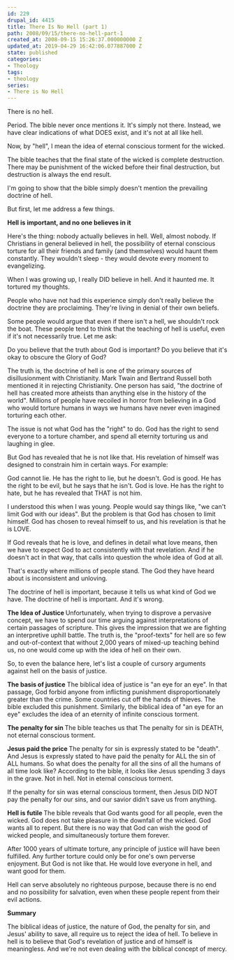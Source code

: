 ```yaml
---
id: 229
drupal_id: 4415
title: There Is No Hell (part 1)
path: 2008/09/15/there-no-hell-part-1
created_at: 2008-09-15 15:26:37.000000000 Z
updated_at: 2019-04-29 16:42:06.077887000 Z
state: published
categories:
- Theology
tags:
- theology
series:
- There is No Hell
---
```

There is no hell.

Period. The bible never once mentions it. It's simply not there. Instead, we have clear indications of what DOES exist, and it's not at all like hell.

Now, by "hell", I mean the idea of eternal conscious torment for the wicked.

The bible teaches that the final state of the wicked is complete destruction. There may be punishment of the wicked before their final destruction, but destruction is always the end result.

I'm going to show that the bible simply doesn't mention the prevailing doctrine of hell.

But first, let me address a few things.

<strong>
Hell is important, and no one believes in it</strong>

Here's the thing: nobody actually believes in hell. Well, almost nobody. If Christians in general believed in hell, the possibility of eternal conscious torture for all their friends and family (and themselves) would haunt them constantly. They wouldn't sleep - they would devote every moment to evangelizing.

When I was growing up, I really DID believe in hell. And it haunted me. It tortured my thoughts.

People who have not had this experience simply don't really believe the doctrine they are proclaiming. They're living in denial of their own beliefs.

Some people would argue that even if there isn't a hell, we shouldn't rock the boat. These people tend to think that the teaching of hell is useful, even if it's not necessarily true. Let me ask:

Do you believe that the truth about God is important?
Do you believe that it's okay to obscure the Glory of God?

The truth is, the doctrine of hell is one of the primary sources of disillusionment with Christianity. Mark Twain and Bertrand Russell both mentioned it in rejecting Christianity. One person has said, "the doctrine of hell has created more atheists than anything else in the history of the world". Millions of people have recoiled in horror from believing in a God who would torture humans in ways we humans have never even imagined torturing each other.

The issue is not what God has the "right" to do. God has the right to send everyone to a torture chamber, and spend all eternity torturing us and laughing in glee.

But God has revealed that he is not like that. His revelation of himself was designed to constrain him in certain ways. For example:

God cannot lie. He has the right to lie, but he doesn't.
God is good. He has the right to be evil, but he says that he isn't.
God is love. He has the right to hate, but he has revealed that THAT is not him.

I understood this when I was young. People would say things like, "we can't limit God with our ideas". But the problem is that God has chosen to limit himself. God has chosen to reveal himself to us, and his revelation is that he is LOVE.

If God reveals that he is love, and defines in detail what love means, then we have to expect God to act consistently with that revelation. And if he doesn't act in that way, that calls into question the whole idea of God at all.

That's exactly where millions of people stand. The God they have heard about is inconsistent and unloving.

The doctrine of hell is important, because it tells us what kind of God we have. The doctrine of hell is important. And it's wrong.

<strong>
The Idea of Justice
</strong>
Unfortunately, when trying to disprove a pervasive concept, we have to spend our time arguing against interpretations of certain passages of scripture. This gives the impression that we are fighting an interpretive uphill battle. The truth is, the "proof-texts" for hell are so few and out-of-context that without 2,000 years of mixed-up teaching behind us, no one would come up with the idea of hell on their own.

So, to even the balance here, let's list a couple of cursory arguments against hell on the basis of justice.

<strong>The basis of justice</strong>
The biblical idea of justice is "an eye for an eye". In that passage, God forbid anyone from inflicting punishment disproportionately greater than the crime. Some countries cut off the hands of thieves. The bible excluded this punishment. Similarly, the biblical idea of "an eye for an eye" excludes the idea of an eternity of infinite conscious torment.

<strong>The penalty for sin
</strong>The bible teaches us that The penalty for sin is DEATH, not eternal conscious torment.

<strong>Jesus paid the price
</strong>The penalty for sin is expressly stated to be "death". And Jesus is expressly stated to have paid the penalty for ALL the sin of ALL humans. So what does the penalty for all the sins of all the humans of all time look like? According to the bible, it looks like Jesus spending 3 days in the grave. Not in hell. Not in eternal conscious torment.

If the penalty for sin was eternal conscious torment, then Jesus DID NOT pay the penalty for our sins, and our savior didn't save us from anything.

<strong>Hell is futile
</strong>The bible reveals that God wants good for all people, even the wicked. God does not take pleasure in the downfall of the wicked. God wants all to repent. But there is no way that God can wish the good of wicked people, and simultaneously torture them forever.

After 1000 years of ultimate torture, any principle of justice will have been fulfilled. Any further torture could only be for one's own perverse enjoyment. But God is not like that. He would love everyone in hell, and want good for them.

Hell can serve absolutely no righteous purpose, because there is no end and no possibility for salvation, even when these people repent from their evil actions.

<strong>
Summary
</strong>

The biblical ideas of justice, the nature of God, the penalty for sin, and Jesus' ability to save, all require us to reject the idea of hell. To believe in hell is to believe that God's revelation of justice and of himself is meaningless. And we're not even dealing with the biblical concept of mercy.
